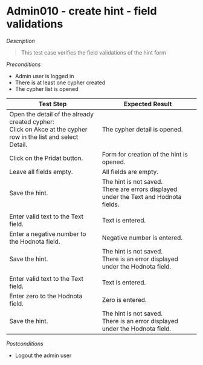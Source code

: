 # Admin010 - create hint - field validations

*Description*
>This test case verifies the field validations of the hint form


*Preconditions*
* Admin user is logged in
* There is at least one cypher created
* The cypher list is opened

|Test Step|Expected Result|
|---------|---------------|
|Open the detail of the already created cypher:<br>Click on Akce at the cypher row in the list and select Detail.|The cypher detail is opened.|
|Click on the Pridat button.|Form for creation of the hint is opened.|
|Leave all fields empty.|All fields are empty.|
|Save the hint.|The hint is not saved.<br>There are errors displayed under the Text and Hodnota fields.|
|||
|Enter valid text to the Text field.|Text is entered.|
|Enter a negative number to the Hodnota field.|Negative number is entered.|
|Save the hint.|The hint is not saved.<br>There is an error displayed under the Hodnota field.|
|||
|Enter valid text to the Text field.|Text is entered.|
|Enter zero to the Hodnota field.|Zero is entered.|
|Save the hint.|The hint is not saved.<br>There is an error displayed under the Hodnota field.|

*Postconditions*
* Logout the admin user
